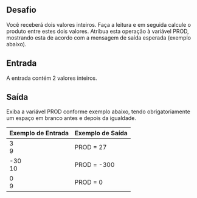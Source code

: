 ## Desafio

Você receberá dois valores inteiros. Faça a leitura e em seguida calcule o produto entre estes dois valores. Atribua esta operação à variável PROD, mostrando esta de acordo com a mensagem de saída esperada (exemplo abaixo).

## Entrada

A entrada contém 2 valores inteiros.

## Saída

Exiba a variável PROD conforme exemplo abaixo, tendo obrigatoriamente um espaço em branco antes e depois da igualdade.

| Exemplo de Entrada                | Exemplo de Saída                                                                                         |
| --------------------------------- | -------------------------------------------------------------------------------------------------------- |
| 3<br />9 | PROD = 27 |---|---|
| -30<br />10 | PROD = -300 |--- |---|
 | 0<br />9 |PROD = 0 |
